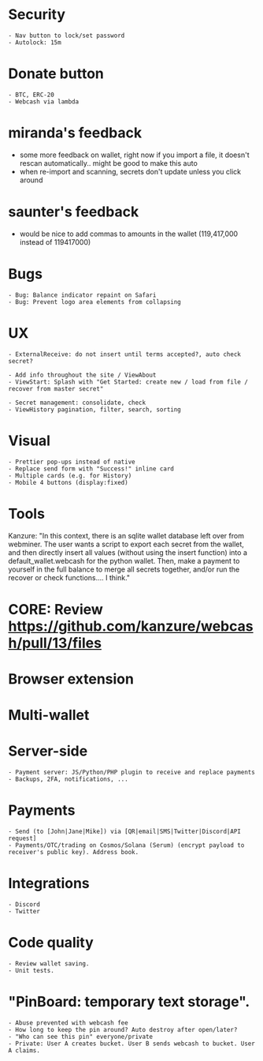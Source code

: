 # Security
    - Nav button to lock/set password
    - Autolock: 15m

# Donate button
    - BTC, ERC-20
    - Webcash via lambda

# miranda's feedback
- some more feedback on wallet, right now if you import a file, it doesn't rescan automatically.. might be good to make this auto
- when re-import and scanning, secrets don't update unless you click around

# saunter's feedback
- would be nice to add commas to amounts in the wallet (119,417,000 instead of 119417000)

# Bugs
    - Bug: Balance indicator repaint on Safari
    - Bug: Prevent logo area elements from collapsing

# UX
    - ExternalReceive: do not insert until terms accepted?, auto check secret?

    - Add info throughout the site / ViewAbout
    - ViewStart: Splash with "Get Started: create new / load from file / recover from master secret"

    - Secret management: consolidate, check
    - ViewHistory pagination, filter, search, sorting

# Visual
    - Prettier pop-ups instead of native
    - Replace send form with "Success!" inline card
    - Multiple cards (e.g. for History)
    - Mobile 4 buttons (display:fixed)

# Tools
Kanzure: "In this context, there is an sqlite wallet database left over from webminer. The user wants a script to export each secret from the wallet, and then directly insert all values (without using the insert function) into a default_wallet.webcash for the python wallet. Then, make a payment to yourself in the full balance to merge all secrets together, and/or run the recover or check functions.... I think."

# CORE: Review https://github.com/kanzure/webcash/pull/13/files

# Browser extension

# Multi-wallet

# Server-side
    - Payment server: JS/Python/PHP plugin to receive and replace payments
    - Backups, 2FA, notifications, ...

# Payments
    - Send (to [John|Jane|Mike]) via [QR|email|SMS|Twitter|Discord|API request]
    - Payments/OTC/trading on Cosmos/Solana (Serum) (encrypt payload to receiver's public key). Address book.

# Integrations
    - Discord
    - Twitter

# Code quality
    - Review wallet saving.
    - Unit tests.

# "PinBoard: temporary text storage".
    - Abuse prevented with webcash fee
    - How long to keep the pin around? Auto destroy after open/later?
    - "Who can see this pin" everyone/private
    - Private: User A creates bucket. User B sends webcash to bucket. User A claims.
